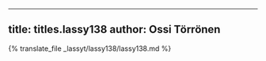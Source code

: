 
---
title: titles.lassy138
author: Ossi Törrönen
---
{% translate_file _lassyt/lassy138/lassy138.md %}